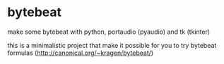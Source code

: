 # bytebeat
make some bytebeat with python, portaudio (pyaudio) and tk (tkinter)

this is a minimalistic project that make it possible for you to try bytebeat formulas (http://canonical.org/~kragen/bytebeat/)
